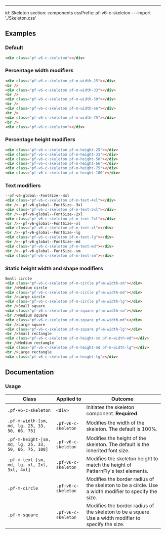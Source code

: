 ---
id: Skeleton
section: components
cssPrefix: pf-v6-c-skeleton
---import './Skeleton.css'

## Examples

### Default

```html
<div class="pf-v6-c-skeleton"></div>

```

### Percentage width modifiers

```html
<div class="pf-v6-c-skeleton pf-m-width-25"></div>
<br />
<div class="pf-v6-c-skeleton pf-m-width-33"></div>
<br />
<div class="pf-v6-c-skeleton pf-m-width-50"></div>
<br />
<div class="pf-v6-c-skeleton pf-m-width-66"></div>
<br />
<div class="pf-v6-c-skeleton pf-m-width-75"></div>
<br />
<div class="pf-v6-c-skeleton"></div>

```

### Percentage height modifiers

```html
<div class="pf-v6-c-skeleton pf-m-height-25"></div>
<div class="pf-v6-c-skeleton pf-m-height-33"></div>
<div class="pf-v6-c-skeleton pf-m-height-50"></div>
<div class="pf-v6-c-skeleton pf-m-height-66"></div>
<div class="pf-v6-c-skeleton pf-m-height-75"></div>
<div class="pf-v6-c-skeleton pf-m-height-100"></div>

```

### Text modifiers

```html
--pf-v6-global--FontSize--4xl
<div class="pf-v6-c-skeleton pf-m-text-4xl"></div>
<br />--pf-v6-global--FontSize--3xl
<div class="pf-v6-c-skeleton pf-m-text-3xl"></div>
<br />--pf-v6-global--FontSize--2xl
<div class="pf-v6-c-skeleton pf-m-text-2xl"></div>
<br />--pf-v6-global--FontSize--xl
<div class="pf-v6-c-skeleton pf-m-text-xl"></div>
<br />--pf-v6-global--FontSize--lg
<div class="pf-v6-c-skeleton pf-m-text-lg"></div>
<br />--pf-v6-global--FontSize--md
<div class="pf-v6-c-skeleton pf-m-text-md"></div>
<br />--pf-v6-global--FontSize--sm
<div class="pf-v6-c-skeleton pf-m-text-sm"></div>

```

### Static height width and shape modifiers

```html
Small circle
<div class="pf-v6-c-skeleton pf-m-circle pf-m-width-sm"></div>
<br />Medium circle
<div class="pf-v6-c-skeleton pf-m-circle pf-m-width-md"></div>
<br />Large circle
<div class="pf-v6-c-skeleton pf-m-circle pf-m-width-lg"></div>
<br />Small square
<div class="pf-v6-c-skeleton pf-m-square pf-m-width-sm"></div>
<br />Medium square
<div class="pf-v6-c-skeleton pf-m-square pf-m-width-md"></div>
<br />Large square
<div class="pf-v6-c-skeleton pf-m-square pf-m-width-lg"></div>
<br />Small rectangle
<div class="pf-v6-c-skeleton pf-m-height-sm pf-m-width-md"></div>
<br />Medium rectangle
<div class="pf-v6-c-skeleton pf-m-height-md pf-m-width-lg"></div>
<br />Large rectangle
<div class="pf-v6-c-skeleton pf-m-height-lg"></div>

```

## Documentation

### Usage

| Class | Applied to | Outcome |
| -- | -- | -- |
| `.pf-v6-c-skeleton` | `<div>` | Initiates the skeleton component. **Required** |
| `.pf-m-width-[sm, md, lg, 25, 33, 50, 66, 75]` | `.pf-v6-c-skeleton` | Modifies the width of the skeleton. The default is 100%. |
| `.pf-m-height-[sm, md, lg, 25, 33, 50, 66, 75, 100]` | `.pf-v6-c-skeleton` | Modifies the height of the skeleton. The default is the inherited font size. |
| `.pf-m-text-[sm, md, lg, xl, 2xl, 3xl, 4xl]` | `.pf-v6-c-skeleton` | Modifies the skeleton height to match the height of PatternFly's text elements. |
| `.pf-m-circle` | `.pf-v6-c-skeleton` | Modifies the border radius of the skeleton to be a circle. Use a width modifier to specify the size. |
| `.pf-m-square` | `.pf-v6-c-skeleton` | Modifies the border radius of the skeleton to be a square. Use a width modifier to specify the size. |
